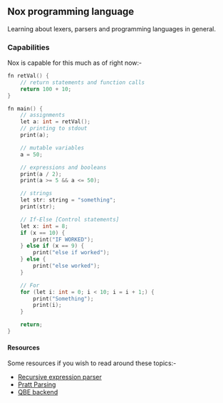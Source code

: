 ## Nox programming language

Learning about lexers, parsers and programming languages in general.

### Capabilities
Nox is capable for this much as of right now:-

```c
fn retVal() {
    // return statements and function calls
    return 100 + 10;
}

fn main() {
    // assignments
    let a: int = retVal();
    // printing to stdout
    print(a);

    // mutable variables
    a = 50;

    // expressions and booleans
    print(a / 2);
    print(a >= 5 && a <= 50);

    // strings
    let str: string = "something";
    print(str);

    // If-Else [Control statements]
    let x: int = 8;
    if (x == 10) {
        print("IF WORKED");
    } else if (x == 9) {
        print("else if worked");
    } else {
        print("else worked");
    }

    // For
    for (let i: int = 0; i < 10; i = i + 1;) {
        print("Something");
        print(i);
    }

    return;
}
```

#### Resources
Some resources if you wish to read around these topics:-

- [Recursive expression parser](https://www.stroustrup.com/Programming/calculator00.cpp)
- [Pratt Parsing](https://matklad.github.io/2020/04/13/simple-but-powerful-pratt-parsing.html)
- [QBE backend](https://c9x.me/compile/)
